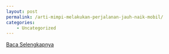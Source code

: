 ```yaml
---
layout: post
permalink: /arti-mimpi-melakukan-perjalanan-jauh-naik-mobil/
categories:
    - Uncategorized
---
```


[Baca Selengkapnya](/05)